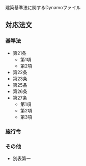 建築基準法に関するDynamoファイル

## 対応法文

### 基準法

+ 第21条
  + 第1項
  + 第2項
+ 第22条
+ 第23条
+ 第25条
+ 第26条
+ 第27条
  + 第1項
  + 第2項
  + 第3項

### 施行令

### その他

+ 別表第一
